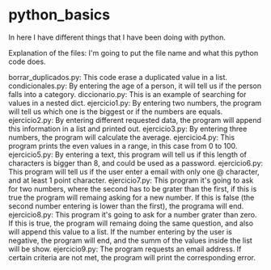 # python_basics

In here I have different things that I have been doing with python.

Explanation of the files:
I'm going to put the file name and what this python code does.

borrar_duplicados.py: This code erase a duplicated value in a list.
condicionales.py: By entering the age of a person, it will tell us if the person falls into a category.
diccionario.py: This is an example of searching for values in a nested dict.
ejercicio1.py: By entering two numbers, the program will tell us which one is the biggest or if the numbers are equals.
ejercicio2.py: By entering different requested data, the program will append this information in a list and printed out.
ejercicio3.py: By entering three numbers, the program will calculate the average.
ejercicio4.py: This program prints the even values in a range, in this case from 0 to 100.
ejercicio5.py: By entering a text, this program will tell us if this length of characters is bigger than 8, and could be used as a password.
ejercicio6.py: This program will tell us if the user enter a email with only one @ character, and at least 1 point character. 
ejercicio7.py: This program it's going to ask for two numbers, where the second has to be grater than the first, if this is true the program will remaing asking for a new number. 
               If this is false (the second number entering is lower than the first), the programa will end. 
ejercicio8.py: This program it's going to ask for a number grater than zero. If this is true, the program will remaing doing the same question, and also will append this value                    to a list. If the number entering by the user is negative, the program will end, and the summ of the values inside the list will be show. 
ejercicio9.py: The program requests an email address. If certain criteria are not met, the program will print the corresponding error. 
